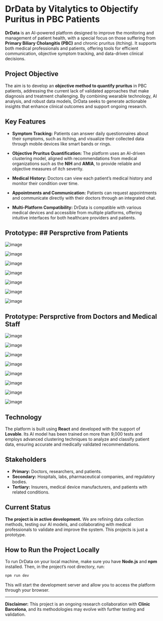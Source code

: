 # DrData by Vitalytics to Objectify Puritus in PBC Patients

**DrData** is an AI-powered platform designed to improve the monitoring and management of patient health, with a special focus on those suffering from **Primary Biliary Cholangitis (PBC)** and chronic pruritus (itching). It supports both medical professionals and patients, offering tools for efficient communication, objective symptom tracking, and data-driven clinical decisions.

## Project Objective

The aim is to develop an **objective method to quantify pruritus** in PBC patients, addressing the current lack of validated approaches that make diagnosis and treatment challenging. By combining wearable technology, AI analysis, and robust data models, DrData seeks to generate actionable insights that enhance clinical outcomes and support ongoing research.

## Key Features

* **Symptom Tracking:** Patients can answer daily questionnaires about their symptoms, such as itching, and visualize their collected data through mobile devices like smart bands or rings.

* **Objective Pruritus Quantification:** The platform uses an AI-driven clustering model, aligned with recommendations from medical organizations such as the **NIH** and **AMIA**, to provide reliable and objective measures of itch severity.

* **Medical History:** Doctors can view each patient’s medical history and monitor their condition over time.

* **Appointments and Communication:** Patients can request appointments and communicate directly with their doctors through an integrated chat.

* **Multi-Platform Compatibility:** DrData is compatible with various medical devices and accessible from multiple platforms, offering intuitive interfaces for both healthcare providers and patients.

## Prototype: ## Persprctive from Patients

![image](https://github.com/user-attachments/assets/d92337b4-d1c7-4012-8094-fa0c711c687b)

![image](https://github.com/user-attachments/assets/dcba5527-c4ae-4436-9f10-a90a35ac5ce1)

![image](https://github.com/user-attachments/assets/be680261-d7c0-4bb0-b9d6-bae87eef8c64)

![image](https://github.com/user-attachments/assets/688cac70-8b07-4405-b363-70d0d6ad5ec4)

![image](https://github.com/user-attachments/assets/b9337845-46c3-422b-ab6c-e5fabf597dd6)

![image](https://github.com/user-attachments/assets/20539398-4095-42c7-8d2d-71b35001ba52)

![image](https://github.com/user-attachments/assets/ac722ecd-fc0e-4fdc-aae1-a27633d3eab1)


## Prototype: Persprctive from Doctors and Medical Staff
![image](https://github.com/user-attachments/assets/38ca3b87-9e83-4192-b3e6-b6664eb349e8)

![image](https://github.com/user-attachments/assets/2d768dd3-f506-4a55-8571-e46483ad4049)

![image](https://github.com/user-attachments/assets/c8441897-7199-444d-a6ad-2985cfbb51fd)

![image](https://github.com/user-attachments/assets/50516ab9-ccb6-4f9d-a626-1334dadf4859)

![image](https://github.com/user-attachments/assets/a448fa02-73f6-4f7d-acf2-316fab930b4f)

![image](https://github.com/user-attachments/assets/8847fa69-c1db-49c6-a55b-e30700766e1f)

![image](https://github.com/user-attachments/assets/02dc4c17-7c22-4cd5-8d5d-221056d3cd7b)

![image](https://github.com/user-attachments/assets/685b18b5-7cfe-4b27-a0be-5fb4d80f7e41)

## Technology

The platform is built using **React** and developed with the support of **Lovable**. Its AI model has been trained on more than 9,000 tests and employs advanced clustering techniques to analyze and classify patient data, ensuring accurate and medically validated recommendations.

## Stakeholders

* **Primary:** Doctors, researchers, and patients.
* **Secondary:** Hospitals, labs, pharmaceutical companies, and regulatory bodies.
* **Tertiary:** Insurers, medical device manufacturers, and patients with related conditions.

## Current Status

**The project is in active development.** We are refining data collection methods, testing our AI models, and collaborating with medical professionals to validate and improve the system. This projects is just a prototype.

## How to Run the Project Locally

To run DrData on your local machine, make sure you have **Node.js** and **npm** installed. Then, in the project’s root directory, run:

```bash
npm run dev
```

This will start the development server and allow you to access the platform through your browser.

---

**Disclaimer:** This project is an ongoing research collaboration with **Clinic Barcelona**, and its methodologies may evolve with further testing and validation.
